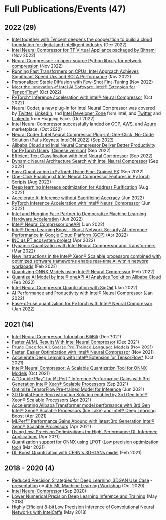 Full Publications/Events (47)
==========
## 2022 (29)
* [Intel together with Tencent deepens the cooperation to build a cloud foundation for digital and intelligent industry](https://mp.weixin.qq.com/s/CPz9-5Nsh-5N9Q8-UmK--w) (Dec 2022)
* [Intel Neural Compressor for TF Virtual Appliance packaged by Bitnami](https://marketplace.cloud.vmware.com/services/details/e9c3d891-ca51-4f07-a5aa-3fe6394f15ae) (Nov 2022)
* [Neural Compressor: an open-source Python library for network compression](https://cloud.tencent.com/developer/article/2165895) (Nov 2022)
* [Running Fast Transformers on CPUs: Intel Approach Achieves Significant Speed Ups and SOTA Performance](https://medium.com/syncedreview/running-fast-transformers-on-cpus-intel-approach-achieves-significant-speed-ups-and-sota-448521704c5e) (Nov 2022)
* [Personalized Stable Diffusion with Few-Shot Fine-Tuning](https://medium.com/intel-analytics-software/personalized-stable-diffusion-with-few-shot-fine-tuning-on-a-single-cpu-f01a3316b13) (Nov 2022)
* [Meet the Innovation of Intel AI Software: Intel® Extension for TensorFlow*](https://www.intel.com/content/www/us/en/developer/articles/technical/innovation-of-ai-software-extension-tensorflow.html) (Oct 2022)
* [PyTorch* Inference Acceleration with Intel® Neural Compressor](https://www.intel.com/content/www/us/en/developer/articles/technical/pytorch-inference-with-intel-neural-compressor.html#gs.gnq0cj) (Oct 2022)
* Neural Coder, a new plug-in for Intel Neural Compressor was covered by [Twitter](https://twitter.com/IntelDevTools/status/1583629213697212416), [LinkedIn](https://www.linkedin.com/posts/intel-software_oneapi-ai-deeplearning-activity-6989377309917007872-Dbzg?utm_source=share&utm_medium=member_desktop), and [Intel Developer Zone](https://mp.weixin.qq.com/s/LL-4eD-R0YagFgODM23oQA) from Intel, and [Twitter](https://twitter.com/IntelDevTools/status/1583629213697212416/retweets) and [LinkedIn](https://www.linkedin.com/feed/update/urn:li:share:6990377841435574272/) from Hugging Face. (Oct 2022)
* Intel Neural Compressor successfully landed on [GCP](https://console.cloud.google.com/marketplace/product/bitnami-launchpad/inc-tensorflow-intel?project=verdant-sensor-286207), [AWS](https://aws.amazon.com/marketplace/pp/prodview-yjyh2xmggbmga#pdp-support), and [Azure](https://azuremarketplace.microsoft.com/en-us/marketplace/apps/bitnami.inc-tensorflow-intel) marketplace. (Oct 2022)
* [Neural Coder (Intel Neural Compressor Plug-in): One-Click, No-Code Solution (Pat's Keynote IntelON 2022)](https://twitter.com/i/status/1574909338203967497) (Sep 2022)
* [Alibaba Cloud and Intel Neural Compressor Deliver Better Productivity for PyTorch Users](https://medium.com/intel-analytics-software/alibaba-cloud-collaborates-with-intel-neural-compressor-for-better-productivity-and-performance-83cdb6500420) [[Chinese version](https://mp.weixin.qq.com/s/LL-4eD-R0YagFgODM23oQA)] (Sep 2022)
* [Efficient Text Classification with Intel Neural Compressor](https://medium.com/intel-analytics-software/efficient-text-classification-with-intel-neural-compressor-4853296deeac) (Sep 2022)
* [Dynamic Neural Architecture Search with Intel Neural Compressor](https://medium.com/intel-analytics-software/dynamic-neural-architecture-search-with-intel-neural-compressor-7b05eaf325f3) (Sep 2022)
* [Easy Quantization in PyTorch Using Fine-Grained FX](https://medium.com/intel-analytics-software/easy-quantization-in-pytorch-using-fine-grained-fx-80be2c4bc2d6) (Sep 2022)
* [One-Click Enabling of Intel Neural Compressor Features in PyTorch Scripts](https://medium.com/intel-analytics-software/one-click-enable-intel-neural-compressor-features-in-pytorch-scripts-5d4e31f5a22b) (Aug 2022)
* [Deep learning inference optimization for Address Purification](https://zhuanlan.zhihu.com/p/552484413?utm_source=ZHShareTargetIDMore&utm_medium=social&utm_oi=667097517833981952) (Aug 2022)
* [Accelerate AI Inference without Sacrificing Accuracy](https://www.intel.com/content/www/us/en/developer/videos/accelerate-inference-without-sacrificing-accuracy.html#gs.9yottx) (Jun 2022)
* [PyTorch Inference Acceleration with Intel® Neural Compressor](https://medium.com/pytorch/pytorch-inference-acceleration-with-intel-neural-compressor-842ef4210d7d) (Jun 2022)
* [Intel and Hugging Face Partner to Democratize Machine Learning Hardware Acceleration](https://huggingface.co/blog/intel) (Jun 2022)
* [Intel® Neural Compressor oneAPI](https://www.intel.com/content/www/us/en/developer/tools/oneapi/neural-compressor.html) (Jun 2022)
* [Intel® Deep Learning Boost - Boost Network Security AI Inference Performance in Google Cloud Platform (GCP)](https://networkbuilders.intel.com/solutionslibrary/intel-deep-learning-boost-boost-network-security-ai-inference-performance-in-google-cloud-platform-gcp-technology-guide) (Apr 2022)
* [INC as PT ecosystem project](https://pytorch.org/ecosystem/) (Apr 2022)
* [Dynamic Quantization with Intel Neural Compressor and Transformers](https://www.youtube.com/watch?v=-_2ha2CNWXA) (Mar 2022)
* [New instructions in the Intel® Xeon® Scalable processors combined with optimized software frameworks enable real-time AI within network workloads](https://builders.intel.com/docs/networkbuilders/ai-technologies-unleash-ai-innovation-in-network-applications-solution-brief-1637303210.pdf) (Feb 2022)
* [Quantizing ONNX Models using Intel® Neural Compressor](https://community.intel.com/t5/Blogs/Tech-Innovation/Artificial-Intelligence-AI/Quantizing-ONNX-Models-using-Intel-Neural-Compressor/post/1355237) (Feb 2022)
* [Quantize AI Model by Intel® oneAPI AI Analytics Toolkit on Alibaba Cloud](https://www.intel.com/content/www/us/en/developer/articles/technical/quantize-ai-by-oneapi-analytics-on-alibaba-cloud.html) (Feb 2022)
* [Intel Neural Compressor Quantization with SigOpt](https://sigopt.com/blog/intel-neural-compressor-quantization-with-sigopt/) (Jan 2022) 
* [AI Performance and Productivity with Intel® Neural Compressor](https://twitter.com/IntelAI/status/1469079414562557952) (Jan 2022)
* [Ease-of-use quantization for PyTorch with Intel® Neural Compressor](https://pytorch.org/tutorials/recipes/intel_neural_compressor_for_pytorch.html) (Jan 2022)

## 2021 (14)
* [Intel Neural Compressor Tutorial on BiliBili](https://space.bilibili.com/1840724569?from=search&seid=8673550305007703901&spm_id_from=333.337.0.0) (Dec 2021)
* [Faster AI/ML Results With Intel Neural Compressor](https://gestaltit.com/tech-talks/intel/intel-2021/jpwarren/faster-ai-ml-results-with-intel-neural-compressor) (Dec 2021)
* [Prune Once for All: Sparse Pre-Trained Language Models](https://nips.cc/Conferences/2021/Schedule?showEvent=21839) (Nov 2021)
* [Faster, Easier Optimization with Intel® Neural Compressor](https://www.intel.com/content/www/us/en/artificial-intelligence/posts/optimization-with-intel-neural-compressor.html) (Nov 2021)
* [Accelerate Deep Learning with Intel® Extension for TensorFlow*](https://www.intel.com/content/www/us/en/developer/videos/accelerate-deep-learning-with-intel-tensorflow.html#gs.9yrw90) (Oct 2021)
* [Intel® Neural Compressor: A Scalable Quantization Tool for ONNX Models](https://events.linuxfoundation.org/lf-ai-data-day-onnx-community-virtual-meetup-fall/program/schedule) (Oct 2021)
* [A "Double Play" for MLPerf™ Inference Performance Gains with 3rd Generation Intel® Xeon® Scalable Processors](https://www.intel.com/content/www/us/en/artificial-intelligence/posts/intel-mlperf-inference-performance.html) (Sep 2021)
* [Optimize TensorFlow Pre-trained Model for Inference](https://software.intel.com/content/www/us/en/develop/articles/optimize-tensorflow-pre-trained-model-inference.html) (Jun 2021)
* [3D Digital Face Reconstruction Solution enabled by 3rd Gen Intel® Xeon® Scalable Processors](https://www.intel.com/content/www/us/en/artificial-intelligence/posts/tencent-3d-digital-face-reconstruction.html) (Apr 2021)
* [Accelerating Alibaba Transformer model performance with 3rd Gen Intel® Xeon® Scalable Processors (Ice Lake) and Intel® Deep Learning Boost](https://www.intel.com/content/www/us/en/artificial-intelligence/posts/alibaba-lpot.html) (Apr 2021)
* [MLPerf™ Performance Gains Abound with latest 3rd Generation Intel® Xeon® Scalable Processors](https://www.intel.com/content/www/us/en/artificial-intelligence/posts/3rd-gen-xeon-mlperf-performance-gains.html) (Apr 2021)
* [Using Low-Precision Optimizations for High-Performance DL Inference Applications](https://techdecoded.intel.io/essentials/using-low-precision-optimizations-for-high-performance-dl-inference-applications/#gs.z20k91) (Apr 2021)
* [Quantization support for ONNX using LPOT (Low precision optimization tool)](https://wiki.lfaidata.foundation/pages/viewpage.action?pageId=35160391) (Mar 2021)
* [DL Boost Quantization with CERN's 3D-GANs model](https://www.nextplatform.com/2021/02/01/cern-uses-dlboost-oneapi-to-juice-inference-without-accuracy-loss/) (Feb 2021)

## 2018 - 2020 (4)
* [Reduced Precision Strategies for Deep Learning: 3DGAN Use Case](https://indico.cern.ch/event/852553/contributions/4059283/attachments/2126838/3581708/Rehm_Florian-IML-Reduced_Precision.pdf) - [presentation](https://indico.cern.ch/event/852553/contributions/4059283/attachments/2126838/3588271/IML2020_wedam_rehm.mp4) on [4th IML Machine Learning Workshop](https://indico.cern.ch/event/852553/contributions/4059283/) (Oct 2020)
* [Intel Neural Compressor](https://www.intel.com/content/www/us/en/artificial-intelligence/posts/intel-low-precision-optimization-tool.html) (Sep 2020)
* [Lower Numerical Precision Deep Learning Inference and Training](https://www.intel.com/content/www/us/en/developer/articles/technical/lower-numerical-precision-deep-learning-inference-and-training.html) (May 2018)
* [Highly Efficient 8-bit Low Precision Inference of Convolutional Neural Networks with IntelCaffe](https://arxiv.org/abs/1805.08691) (May 2018)
